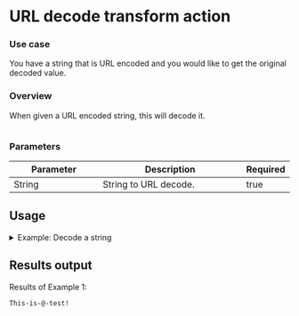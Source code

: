 # URL decode transform action

### Use case

You have a string that is URL encoded and you would like to get the original decoded value.

### Overview

When given a URL encoded string, this will decode it.

<figure><img src="../../../../.gitbook/assets/Screenshot 2025-08-21 at 2.00.01 PM.png" alt=""><figcaption></figcaption></figure>

### Parameters

<table><thead><tr><th width="217">Parameter</th><th width="417.3333333333333">Description</th><th data-type="checkbox">Required</th></tr></thead><tbody><tr><td>String</td><td>String to URL decode.</td><td>true</td></tr></tbody></table>

## Usage

<details>

<summary>Example: Decode a string</summary>

Inputs: **String**: This-is-%40-test%21

</details>

## Results output

Results of Example 1:

```
This-is-@-test!
```
